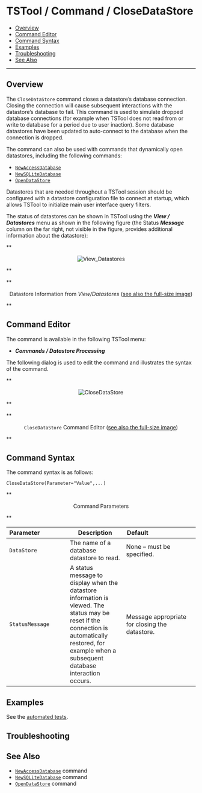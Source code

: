 # TSTool / Command / CloseDataStore #

*   [Overview](#overview)
*   [Command Editor](#command-editor)
*   [Command Syntax](#command-syntax)
*   [Examples](#examples)
*   [Troubleshooting](#troubleshooting)
*   [See Also](#see-also)

-------------------------

## Overview ##

The `CloseDataStore` command closes a datastore’s database connection.
Closing the connection will cause subsequent interactions with the datastore’s database to fail.
This command is used to simulate dropped database connections
(for example when TSTool does not read from or write to database for a period due to user inaction).
Some database datastores have been updated to auto-connect to the database when the connection is dropped.

The command can also be used with commands that dynamically open datastores, including the following commands:

*   [`NewAccessDatabase`](../NewAccessDatabase/NewAccessDatabase.md)
*   [`NewSQLiteDatabase`](../NewSQLiteDatabase/NewSQLiteDatabase.md)
*   [`OpenDataStore`](../OpenDataStore/OpenDataStore.md)

Datastores that are needed throughout a TSTool session should be configured with a datastore
configuration file to connect at startup,
which allows TSTool to initialize main user interface query filters.

The status of datastores can be shown in TSTool using the ***View / Datastores***
menu as shown in the following figure (the Status ***Message*** column on the far right,
not visible in the figure, provides additional information about the datastore):

**<p style="text-align: center;">
![View_Datastores](View_Datastores.png)
</p>**

**<p style="text-align: center;">
Datastore Information from *View/Datastores* (<a href="../View_Datastores.png">see also the full-size image</a>)
</p>**

## Command Editor ##

The command is available in the following TSTool menu:

*   ***Commands / Datastore Processing***

The following dialog is used to edit the command and illustrates the syntax of the command.

**<p style="text-align: center;">
![CloseDataStore](CloseDataStore.png)
</p>**

**<p style="text-align: center;">
`CloseDataStore` Command Editor (<a href="../CloseDataStore.png">see also the full-size image</a>)
</p>**

## Command Syntax ##

The command syntax is as follows:

```text
CloseDataStore(Parameter="Value",...)
```
**<p style="text-align: center;">
Command Parameters
</p>**

|**Parameter**&nbsp;&nbsp;&nbsp;&nbsp;&nbsp;&nbsp;&nbsp;&nbsp;&nbsp;&nbsp;&nbsp;&nbsp;&nbsp;&nbsp;&nbsp;|**Description**|**Default**&nbsp;&nbsp;&nbsp;&nbsp;&nbsp;&nbsp;&nbsp;&nbsp;&nbsp;&nbsp;&nbsp;&nbsp;&nbsp;&nbsp;&nbsp;&nbsp;&nbsp;&nbsp;&nbsp;&nbsp;&nbsp;&nbsp;&nbsp;&nbsp;&nbsp;&nbsp;&nbsp;|
|--------------|-----------------|-----------------|
|`DataStore`|The name of a database datastore to read.| None – must be specified.|
|`StatusMessage`|A status message to display when the datastore information is viewed.  The status may be reset if the connection is automatically restored, for example when a subsequent database interaction occurs.|Message appropriate for closing the datastore.|

## Examples ##

See the [automated tests](https://github.com/OpenCDSS/cdss-app-tstool-test/tree/master/test/commands/CloseDataStore).

## Troubleshooting ##

## See Also ##

*   [`NewAccessDatabase`](../NewAccessDatabase/NewAccessDatabase.md) command
*   [`NewSQLiteDatabase`](../NewSQLiteDatabase/NewSQLiteDatabase.md) command
*   [`OpenDataStore`](../OpenDataStore/OpenDataStore.md) command
